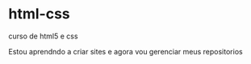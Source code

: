 # html-css
 curso de html5 e css

 Estou aprendndo a criar sites e agora vou gerenciar meus repositorios

